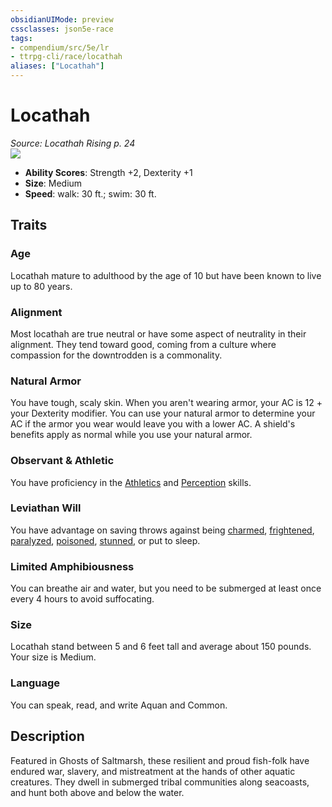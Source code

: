 ```yaml
---
obsidianUIMode: preview
cssclasses: json5e-race
tags:
- compendium/src/5e/lr
- ttrpg-cli/race/locathah
aliases: ["Locathah"]
---
```

# Locathah
*Source: Locathah Rising p. 24*  
![](/3-Mechanics/CLI/races/img/locathah.webp#right)  

- **Ability Scores**: Strength +2, Dexterity +1
- **Size**: Medium
- **Speed**: walk: 30 ft.; swim: 30 ft.

## Traits

### Age

Locathah mature to adulthood by the age of 10 but have been known to live up to 80 years.

### Alignment

Most locathah are true neutral or have some aspect of neutrality in their alignment. They tend toward good, coming from a culture where compassion for the downtrodden is a commonality.

### Natural Armor

You have tough, scaly skin. When you aren't wearing armor, your AC is 12 + your Dexterity modifier. You can use your natural armor to determine your AC if the armor you wear would leave you with a lower AC. A shield's benefits apply as normal while you use your natural armor.

### Observant & Athletic

You have proficiency in the [Athletics](/3-Mechanics/CLI/rules/skills.md#Athletics) and [Perception](/3-Mechanics/CLI/rules/skills.md#Perception) skills.

### Leviathan Will

You have advantage on saving throws against being [charmed](/3-Mechanics/CLI/rules/conditions.md#charmed), [frightened](/3-Mechanics/CLI/rules/conditions.md#frightened), [paralyzed](/3-Mechanics/CLI/rules/conditions.md#paralyzed), [poisoned](/3-Mechanics/CLI/rules/conditions.md#poisoned), [stunned](/3-Mechanics/CLI/rules/conditions.md#stunned), or put to sleep.

### Limited Amphibiousness

You can breathe air and water, but you need to be submerged at least once every 4 hours to avoid suffocating.

### Size

Locathah stand between 5 and 6 feet tall and average about 150 pounds. Your size is Medium.

### Language

You can speak, read, and write Aquan and Common.

## Description

Featured in Ghosts of Saltmarsh, these resilient and proud fish-folk have endured war, slavery, and mistreatment at the hands of other aquatic creatures. They dwell in submerged tribal communities along seacoasts, and hunt both above and below the water.